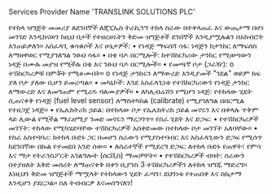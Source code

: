 
Services Provider Name 'TRANSLINK SOLUTIONS PLC'


የተከላ ዝግጅት መመሪያ ለደንበኞች 
ለጂፒኤስ ትራኪንግ ተከላ ስራው በተቀላጠፈ እና ውጤታማ በሆነ መንገድ እንዲከናወን ከዚህ በታች የተዘረዘሩትን ቅድመ ዝግጅቶች ደንበኞች እንዲያሟሉልን በአክብሮት እንጠይቃለን።
አስፈላጊ ቁሳቁሶች እና ሁኔታዎች:
•	የነዳጅ ማፍሰሻ ሳፋ: ነዳጅን ከታንከር ለማፍሰስ ለማዘዋወር የሚያገለግል ንፁህ ሳፋ።
•	በቂ ባዶ በርሚሎች: ከተሽከርካሪው ታንከር የሚወጣውን ነዳጅ በሙሉ መያዝ የሚችሉ በቂ እና ንፁህ ባዶ በርሚሎች።
•	የመጫኛ ቦታ (ጋራዥ):
o	ተሽከርካሪዎቹ በምቾት የሚቆሙበት።
o	የነዳጅ ታንከሩን ለማውረድ እንዲያመች "ገደል" ወይም ከፍ ያለ ቦታ ያለው ቢሆን ይመረጣል።
•	መካኒኮች: እንደ አስፈላጊነቱ የተሽከርካሪውን የነዳጅ ታንከር ለማውረድ እና ለመግጠም የሚረዱ ባለሙያዎች።
•	ለካሊብሬሽን የሚሆን ነዳጅ: የተከላው ሂደት ሲጠናቀቅ የነዳጅ (fuel level sensor) ለማስተካከል (calibrate) የሚያገለግል በበርሚል የተዘጋጀ ነዳጅ።
•	የኤሌክትሪክ ኃይል: በተከላው ቦታ የኤሌክትሪክ ኃይል መኖሩን እና በቀላሉ ጥቅም ላይ ሊውል የሚችል ማራዘሚያ ገመድ መኖሩን ማረጋገጥ።
የስራ ሂደት እና ድጋፍ:
•	የተሽከርካሪዎች መገኘት: ተከላው የሚካሄድባቸው ተሽከርካሪዎች አስቀድመው በተከላው ቦታ መገኘት አለባቸው።
•	የስራ አስተባባሪ: ከተከላ ቡድኑ ጋር በመሆን ስራውን የሚያስተባብር እና አስፈላጊውን ድጋፍ የሚሰጥ ከደንበኛው በኩል የተመደበ አንድ ሰው።
•	ለሰራተኞች የሚደረግ ድጋፍ: ለተከላ ቡድኑ የጠዋት፣ የምሳ እና ማታ የትራንስፖርት አገልግሎት (ሰርቪስ) ማመቻቸት።
•	የተሽከርካሪዎች ብዛት: ስራውን በተያዘለት እቅድ መሰረት ለማጠናቀቅ በቀን ቢያንስ 3 ተሽከርካሪዎችን ለተከላ ዝግጁ ማድረግ።
እነዚህን ቅድመ ዝግጅቶች ማሟላት የተከላውን ሂደት ፈጣን፣ ደህንነቱ የተጠበቀ እና ስኬታማ እንዲሆን ያደርጋል። ስለ ትብብርዎ እናመሰግናለን!
